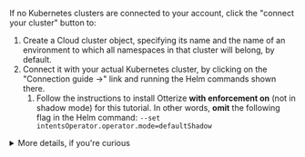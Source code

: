 If no Kubernetes clusters are connected to your account, click the "connect your cluster" button to:
1. Create a Cloud cluster object, specifying its name and the name of an environment to which all namespaces in that cluster will belong, by default.
2. Connect it with your actual Kubernetes cluster, by clicking on the "Connection guide &rarr;" link and running the Helm commands shown there.
    1. Follow the instructions to install Otterize <b>with enforcement on</b> (not in shadow mode) for this tutorial. In other words, <b>omit</b> the following flag in the Helm command: `--set intentsOperator.operator.mode=defaultShadow`

<details>
<summary>More details, if you're curious</summary>

Connecting your cluster simply entails installing Otterize OSS via Helm, using credentials from your account so Otterize OSS can report information needed to visualize the cluster.

The credentials will already be inlined into the Helm command shown in the Cloud UI, so you just need to copy that line and run it from your shell.
If you don't give it the Cloud credentials, Otterize OSS will run fully standalone in your cluster &mdash; you just won't have the visualization in Otterize Cloud.

The Helm command shown in the Cloud UI also includes flags to turn off enforcement: Otterize OSS will be running in "shadow mode," meaning that it will show you what **would** happen if it created network policies to restrict pod-to-pod traffic, and created Kafka ACLs to control access to Kafka topics. While that's useful for gradually rolling out IBAC, for this tutorial we go straight to active enforcement.
</details>
